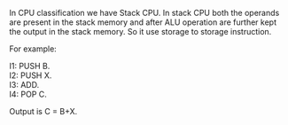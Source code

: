 In CPU classification we have Stack CPU. In stack CPU both the operands are present in the stack memory and after ALU operation are further kept the output in the stack memory. So it use storage to storage instruction.  
  
For example:  
  
I1: PUSH B.  
I2: PUSH X.  
I3: ADD.  
I4: POP C.  
  
Output is C = B+X.